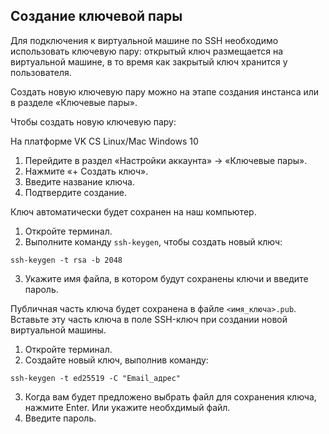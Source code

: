 ## Создание ключевой пары

Для подключения к виртуальной машине по SSH необходимо использовать ключевую пару: открытый ключ размещается на виртуальной машине, в то время как закрытый ключ хранится у пользователя.

Создать новую ключевую пару можно на этапе создания инстанса или в разделе «Ключевые пары».

Чтобы создать новую ключевую пару:

<tabs>
<tablist>
<tab>На платформе VK CS</tab>
<tab>Linux/Mac</tab>
<tab>Windows 10</tab>
</tablist>
<tabpanel>

1. Перейдите в раздел «Настройки аккаунта» → «Ключевые пары».
2. Нажмите «+ Создать ключ».
3. Введите название ключа.
4. Подтвердите создание.

Ключ автоматически будет сохранен на наш компьютер.

</tabpanel>
<tabpanel>

1. Откройте терминал.
2. Выполните команду `ssh-keygen`, чтобы создать новый ключ:

```
ssh-keygen -t rsa -b 2048
```

3. Укажите имя файла, в котором будут сохранены ключи и введите пароль.

Публичная часть ключа будет сохранена в файле `<имя_ключа>.pub`. Вставьте эту часть ключа в поле SSH-ключ при создании новой виртуальной машины.

</tabpanel>
<tabpanel>

1. Откройте терминал.
2. Создайте новый ключ, выполнив команду:

```
ssh-keygen -t ed25519 -C "Email_адрес"
```

3. Когда вам будет предложено выбрать файл для сохранения ключа, нажмите Enter. Или укажите необхдимый файл.
4. Введите пароль.

</tabpanel>
</tabs>
